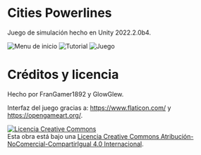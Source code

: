 # Cities Powerlines

Juego de simulación hecho en Unity 2022.2.0b4.

![Menu de inicio](https://user-images.githubusercontent.com/13150712/200144135-3eda534a-6646-405c-9009-ada993560913.png)
![Tutorial](https://user-images.githubusercontent.com/13150712/200144147-b58b0791-020d-4b3a-9d71-e79d1e24807c.png)
![Juego](https://user-images.githubusercontent.com/13150712/200458118-aa36ab27-16e9-4778-b868-d2b0f1ea32cd.png)

# Créditos y licencia

Hecho por FranGamer1892 y GlowGlew.

Interfaz del juego gracias a: https://www.flaticon.com/ y https://opengameart.org/.

<a rel="license" href="http://creativecommons.org/licenses/by-nc-sa/4.0/"><img alt="Licencia Creative Commons" style="border-width:0" src="https://i.creativecommons.org/l/by-nc-sa/4.0/88x31.png" /></a><br />Esta obra está bajo una <a rel="license" href="http://creativecommons.org/licenses/by-nc-sa/4.0/">Licencia Creative Commons Atribución-NoComercial-CompartirIgual 4.0 Internacional</a>.
